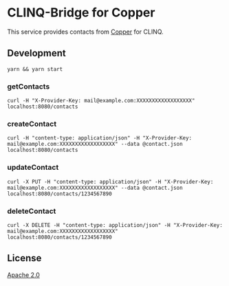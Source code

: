 # CLINQ-Bridge for Copper

This service provides contacts from [Copper](https://www.copper.com/) for CLINQ.

## Development

```shell
yarn && yarn start
```

### getContacts

```shell
curl -H "X-Provider-Key: mail@example.com:XXXXXXXXXXXXXXXXXX" localhost:8080/contacts
```

### createContact

```shell
curl -H "content-type: application/json" -H "X-Provider-Key: mail@example.com:XXXXXXXXXXXXXXXXXX" --data @contact.json localhost:8080/contacts
```

### updateContact

```shell
curl -X PUT -H "content-type: application/json" -H "X-Provider-Key: mail@example.com:XXXXXXXXXXXXXXXXXX" --data @contact.json localhost:8080/contacts/1234567890
```

### deleteContact

```shell
curl -X DELETE -H "content-type: application/json" -H "X-Provider-Key: mail@example.com:XXXXXXXXXXXXXXXXXX" localhost:8080/contacts/1234567890
```

## License

[Apache 2.0](LICENSE)

